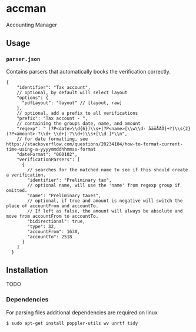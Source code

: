 # accman
Accounting Manager

## Usage

### `parser.json`
Contains parsers that automatically books the verification correctly.

```
{
    "identifier": "Tax account",
    // optional, by default will select layout
    "options": {
      "pdfLayout": "layout" // [layout, raw]
    },
    // optional, add a prefix to all verifications
    "prefix": "Tax account - ",
    // containing the groups date, name, and amount
    "regexp": " (?P<date>\\d{6})\\s+(?P<name>[\\w\\d- åäöÅÄÖ]+?)\\s{2}(?P<amount>-?\\d+ \\d+|-?\\d+)\\s+[\\d ]*\\n",
    // for date formatting, see https://stackoverflow.com/questions/20234104/how-to-format-current-time-using-a-yyyymmddhhmmss-format
    "dateFormat": "060102",
    "verificationParsers": [
      {
        // searches for the matched name to see if this should create a verification.
        "identifier": "Preliminary tax",
        // optional name, will use the 'name' from regexp group if omitted.
        "name": "Preliminary taxes",
        // optional, if true and amount is negative will switch the place of accountFrom and accountTo.
        // If left as false, the amount will always be absolute and move from accountFrom to accountTo. 
        "bidirectional": true,
        "type": 32,
        "accountFrom": 1630,
        "accountTo": 2518
      }
    ]
  }
```

## Installation
TODO

### Dependencies
For parsing files additional dependencies are required on linux

```bash
$ sudo apt-get install poppler-utils wv unrtf tidy
```


